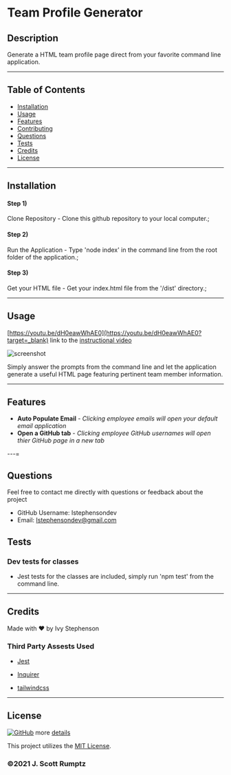# Team Profile Generator
    

## Description
Generate a HTML team profile page direct from your favorite command line application.   

---
## Table of Contents


* [Installation](#installation)
* [Usage](#usage)
* [Features](#features)
* [Contributing](#contributing)
* [Questions](#questions)
* [Tests](#tests)
* [Credits](#credits)
* [License](#license)

---

## Installation
#### Step 1)
Clone Repository - Clone this github repository to your local computer.;
#### Step 2)
Run the Application - Type 'node index' in the command line from the root folder of the application.;
#### Step 3)
Get your HTML file - Get your index.html file from the '/dist' directory.;


---
## Usage 
[https://youtu.be/dH0eawWhAE0](https://youtu.be/dH0eawWhAE0?target=_blank) link to the [instructional video](https://youtu.be/dH0eawWhAE0?target=_blank)
 
    
![screenshot](https://user-images.githubusercontent.com/74981245/107975576-ec3dcb80-6f7d-11eb-95a3-7d584f23b92e.png)

Simply answer the prompts from the command line and let the application generate a useful HTML page featuring pertinent team member information.

---

## Features
- **Auto Populate Email** - *Clicking employee emails will open your default email application*
- **Open a GitHub tab** - *Clicking employee GitHub usernames will open thier GitHub page in a new tab*


---=
## Questions
 
 Feel free to contact me directly with questions or feedback about the project
- GitHub Username: Istephensondev
- Email: Istephensondev@gmail.com

## Tests


### Dev tests for classes
- Jest tests for the classes are included, simply run 'npm test' from the command line.

---
## Credits
Made with ❤️ by Ivy Stephenson 

### Third Party Assests Used
- [Jest](https://www.npmjs.com/package/jest?target=_blank)
                    
- [Inquirer](https://www.npmjs.com/package/inquirer?target=_blank)
                    
- [tailwindcss](https://tailwindcss.com/?target=_blank)
                    




---

## License
[![GitHub](https://img.shields.io/github/license/jscottrumptz/team-profile-generator)](https://github.com/jscottrumptz/team-profile-generator/blob/main/LICENSE/?target=_blank) more [details](https://github.com/jscottrumptz/team-profile-generator/blob/main/LICENSE/?target=_blank)

This project utilizes the [MIT License](https://github.com/jscottrumptz/team-profile-generator/blob/main/LICENSE/?target=_blank).

### ©️2021 J. Scott Rumptz

